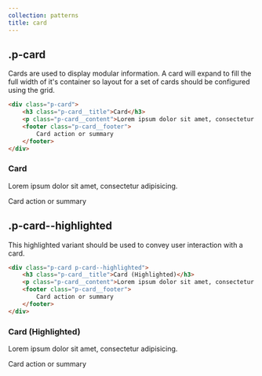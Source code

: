 ```yaml
---
collection: patterns
title: card
---
```


## .p-card

Cards are used to display modular information. A card will expand to fill the full width of it's container so layout for a set of cards should be configured using the grid.

```html
<div class="p-card">
    <h3 class="p-card__title">Card</h3>
    <p class="p-card__content">Lorem ipsum dolor sit amet, consectetur adipisicing.</p>
    <footer class="p-card__footer">
        Card action or summary
    </footer>
</div>
```

<div class="p-card">
    <h3 class="p-card__title">Card</h3>
    <p class="p-card__content">Lorem ipsum dolor sit amet, consectetur adipisicing.</p>
    <footer class="p-card__footer">
        Card action or summary
    </footer>
</div>

## .p-card--highlighted

This highlighted variant should be used to convey user interaction with a card.

```html
<div class="p-card p-card--highlighted">
    <h3 class="p-card__title">Card (Highlighted)</h3>
    <p class="p-card__content">Lorem ipsum dolor sit amet, consectetur adipisicing.</p>
    <footer class="p-card__footer">
        Card action or summary
    </footer>
</div>
```

<div class="p-card p-card--highlighted">
    <h3 class="p-card__title">Card (Highlighted)</h3>
    <p class="p-card__content">Lorem ipsum dolor sit amet, consectetur adipisicing.</p>
    <footer class="p-card__footer">
        Card action or summary
    </footer>
</div>
